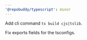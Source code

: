 ```yaml
---
'@repobuddy/typescript': minor
---
```


Add cli command `ts build cjs|tslib`.

Fix exports fields for the tsconfigs.
